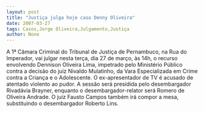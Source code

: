 ```yaml
---
layout: post
title: "Justiça julga hoje caso Denny Oliveira"
date: 2007-03-27
tags: Casos,Jorge Oliveira,Julgamento,Justiça
author: None
---
```

A 1ª Câmara Criminal do Tribunal de Justiça de Pernambuco, na Rua do Imperador, vai julgar nesta terça, dia 27 de março, às 14h, o recurso envolvendo Dennison Oliveira Lima, impetrado pelo Ministério Público contra a decisão do juiz Nivaldo Mulatinho, da Vara Especializada em Crime contra a Criança e o Adolescente.
O ex-apresentador de TV é acusado de atentado violento ao pudor.
A sessão será presidida pelo desembargador Rivadávia Brayner, enquanto o desembargador-relator será Romero de Oliveira Andrade. O juiz Fausto Campos também irá compor a mesa, substituindo o desembargador Roberto Lins. 